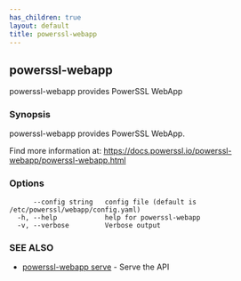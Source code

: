```yaml
---
has_children: true
layout: default
title: powerssl-webapp
---
```

## powerssl-webapp

powerssl-webapp provides PowerSSL WebApp

### Synopsis

powerssl-webapp provides PowerSSL WebApp.

Find more information at: https://docs.powerssl.io/powerssl-webapp/powerssl-webapp.html

### Options

```
      --config string   config file (default is /etc/powerssl/webapp/config.yaml)
  -h, --help            help for powerssl-webapp
  -v, --verbose         Verbose output
```

### SEE ALSO

* [powerssl-webapp serve](powerssl-webapp_serve.md)	 - Serve the API
